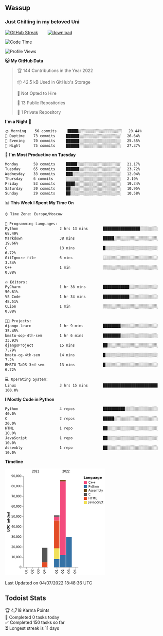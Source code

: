 ## Wassup 
### Just Chilling in my beloved Uni 

<!--
-->

[![GitHub Streak](http://github-readme-streak-stats.herokuapp.com?user=archeoss&theme=shades-of-purple&hide_border=true&date_format=j%20M%5B%20Y%5D)](https://git.io/streak-stats)&nbsp;&nbsp;&nbsp;&nbsp;&nbsp;&nbsp;&nbsp;&nbsp;[![download](https://user-images.githubusercontent.com/68448737/147796309-d8b65b1d-4dde-40d9-b03a-2b42aaa6cd43.jpeg)
](https://bmstu.ru/)

<!--START_SECTION:waka-->
![Code Time](http://img.shields.io/badge/Code%20Time-0%20secs-blue)

![Profile Views](http://img.shields.io/badge/Profile%20Views-36-blue)

**🐱 My GitHub Data** 

> 🏆 144 Contributions in the Year 2022
 > 
> 📦 42.5 kB Used in GitHub's Storage 
 > 
> 🚫 Not Opted to Hire
 > 
> 📜 13 Public Repositories 
 > 
> 🔑 1 Private Repository 
 > 
**I'm a Night 🦉** 

```text
🌞 Morning    56 commits     █████░░░░░░░░░░░░░░░░░░░░   20.44% 
🌆 Daytime    73 commits     ██████░░░░░░░░░░░░░░░░░░░   26.64% 
🌃 Evening    70 commits     ██████░░░░░░░░░░░░░░░░░░░   25.55% 
🌙 Night      75 commits     ██████░░░░░░░░░░░░░░░░░░░   27.37%

```
📅 **I'm Most Productive on Tuesday** 

```text
Monday       58 commits     █████░░░░░░░░░░░░░░░░░░░░   21.17% 
Tuesday      65 commits     ██████░░░░░░░░░░░░░░░░░░░   23.72% 
Wednesday    33 commits     ███░░░░░░░░░░░░░░░░░░░░░░   12.04% 
Thursday     6 commits      ░░░░░░░░░░░░░░░░░░░░░░░░░   2.19% 
Friday       53 commits     ████░░░░░░░░░░░░░░░░░░░░░   19.34% 
Saturday     30 commits     ██░░░░░░░░░░░░░░░░░░░░░░░   10.95% 
Sunday       29 commits     ██░░░░░░░░░░░░░░░░░░░░░░░   10.58%

```


📊 **This Week I Spent My Time On** 

```text
⌚︎ Time Zone: Europe/Moscow

💬 Programming Languages: 
Python                   2 hrs 13 mins       █████████████████░░░░░░░░   68.49% 
Markdown                 38 mins             █████░░░░░░░░░░░░░░░░░░░░   19.66% 
C                        13 mins             █░░░░░░░░░░░░░░░░░░░░░░░░   6.72% 
GitIgnore file           6 mins              ░░░░░░░░░░░░░░░░░░░░░░░░░   3.34% 
C++                      1 min               ░░░░░░░░░░░░░░░░░░░░░░░░░   0.88%

🔥 Editors: 
PyCharm                  1 hr 38 mins        ████████████░░░░░░░░░░░░░   50.61% 
VS Code                  1 hr 34 mins        ████████████░░░░░░░░░░░░░   48.51% 
CLion                    1 min               ░░░░░░░░░░░░░░░░░░░░░░░░░   0.88%

🐱‍💻 Projects: 
django-learn             1 hr 9 mins         ████████░░░░░░░░░░░░░░░░░   35.45% 
bmstu-oop-4th-sem        1 hr 6 mins         ████████░░░░░░░░░░░░░░░░░   33.93% 
djangoProject            15 mins             ██░░░░░░░░░░░░░░░░░░░░░░░   7.79% 
bmstu-cg-4th-sem         14 mins             █░░░░░░░░░░░░░░░░░░░░░░░░   7.2% 
BMSTU-TaDS-3rd-sem       13 mins             █░░░░░░░░░░░░░░░░░░░░░░░░   6.72%

💻 Operating System: 
Linux                    3 hrs 15 mins       █████████████████████████   100.0%

```

**I Mostly Code in Python** 

```text
Python                   4 repos             ██████████░░░░░░░░░░░░░░░   40.0% 
C                        2 repos             █████░░░░░░░░░░░░░░░░░░░░   20.0% 
HTML                     1 repo              ██░░░░░░░░░░░░░░░░░░░░░░░   10.0% 
JavaScript               1 repo              ██░░░░░░░░░░░░░░░░░░░░░░░   10.0% 
Assembly                 1 repo              ██░░░░░░░░░░░░░░░░░░░░░░░   10.0%

```


**Timeline**

![Chart not found](https://raw.githubusercontent.com/archeoss/archeoss/master/charts/bar_graph.png) 


 Last Updated on 04/07/2022 18:48:36 UTC
<!--END_SECTION:waka-->

## Todoist Stats

<!-- TODO-IST:START -->
🏆  4,718 Karma Points           
🌸  Completed 0 tasks today           
✅  Completed 150 tasks so far           
⏳  Longest streak is 11 days
<!-- TODO-IST:END -->
